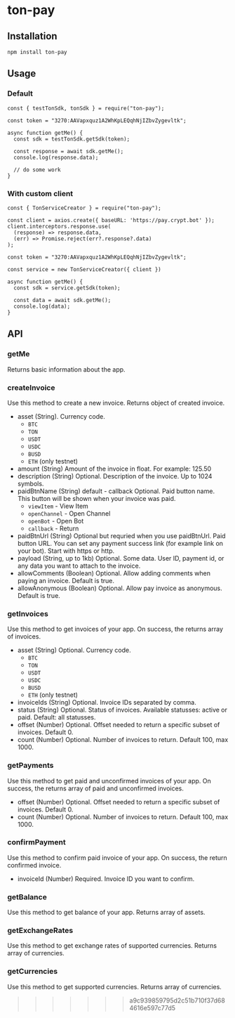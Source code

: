 # ton-pay

## Installation

```
npm install ton-pay
```

## Usage

### Default
```
const { testTonSdk, tonSdk } = require("ton-pay");

const token = "3270:AAVapxquz1A2WhKpLEQqhNjIZbvZygevltk";

async function getMe() {
  const sdk = testTonSdk.getSdk(token);

  const response = await sdk.getMe();
  console.log(response.data);

  // do some work
}
```

### With custom client
```
const { TonServiceCreator } = require("ton-pay");

const client = axios.create({ baseURL: 'https://pay.crypt.bot' });
client.interceptors.response.use(
  (response) => response.data,
  (err) => Promise.reject(err?.response?.data)
);

const token = "3270:AAVapxquz1A2WhKpLEQqhNjIZbvZygevltk";

const service = new TonServiceCreator({ client })

async function getMe() {
  const sdk = service.getSdk(token);

  const data = await sdk.getMe();
  console.log(data);
}
```

## API

### getMe 
Returns basic information about the app.

### createInvoice
Use this method to create a new invoice. Returns object of created invoice.
* asset (String). Currency code.
  *  `BTC`
  *  `TON`
  *  `USDT`
  *  `USDC`
  *  `BUSD`
  *  `ETH` (only testnet)
* amount (String)
Amount of the invoice in float. For example: 125.50
* description (String)
Optional. Description of the invoice. Up to 1024 symbols.
* paidBtnName (String) default - callback
Optional. Paid button name. This button will be shown when your invoice was paid. 
  * `viewItem` - View Item
  * `openChannel` - Open Channel
  * `openBot` - Open Bot
  * `callback` - Return
* paidBtnUrl (String)
Optional but requried when you use paidBtnUrl. Paid button URL. You can set any payment success link (for example link on your bot). Start with https or http.
* payload (String, up to 1kb)
Optional. Some data. User ID, payment id, or any data you want to attach to the invoice.
* allowComments (Boolean)
Optional. Allow adding comments when paying an invoice. Default is true.
* allowAnonymous (Boolean)
Optional. Allow pay invoice as anonymous. Default is true.

### getInvoices
Use this method to get invoices of your app. On success, the returns array of invoices.
* asset (String)
Optional. Currency code.
  *  `BTC`
  *  `TON`
  *  `USDT`
  *  `USDC`
  *  `BUSD`
  *  `ETH` (only testnet)
* invoiceIds (String)
Optional. Invoice IDs separated by comma.
* status (String)
Optional. Status of invoices. Available statusses: active or paid. Default: all statusses.
* offset (Number)
Optional. Offset needed to return a specific subset of  invoices. Default 0.
* count (Number) 
Optional. Number of invoices to return. Default 100, max 1000.

### getPayments
Use this method to get paid and unconfirmed invoices of your app. On success, the returns array of paid and unconfirmed invoices.
* offset (Number)
Optional. Offset needed to return a specific subset of  invoices. Default 0.
* count (Number) 
Optional. Number of invoices to return. Default 100, max 1000.

### confirmPayment
Use this method to confirm paid invoice of your app. On success, the return confirmed invoice.
* invoiceId (Number)
Required. Invoice ID you want to confirm.

### getBalance
Use this method to get balance of your app. Returns array of assets.

### getExchangeRates
Use this method to get exchange rates of supported currencies. Returns array of currencies.

### getCurrencies
Use this method to get supported currencies. Returns array of currencies.
>>>>>>> a9c939859795d2c51b710f37d684616e597c77d5
